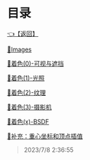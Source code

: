 # 目录  


[👈【返回】](..\--目录--计算机图形学)  


[📁Images](.\Images\--目录--Images)  

[📜着色(0)-可视与遮挡](.\着色(0)-可视与遮挡)  

[📜着色(1)-光照](.\着色(1)-光照)  

[📜着色(2)-纹理](.\着色(2)-纹理)  

[📜着色(3)-摄影机](.\着色(3)-摄影机)  

[📜着色(x)-BSDF](.\着色(x)-BSDF)  

[📜补充：重心坐标和顶点插值](.\补充：重心坐标和顶点插值)  







> 2023/7/8 2:36:55
